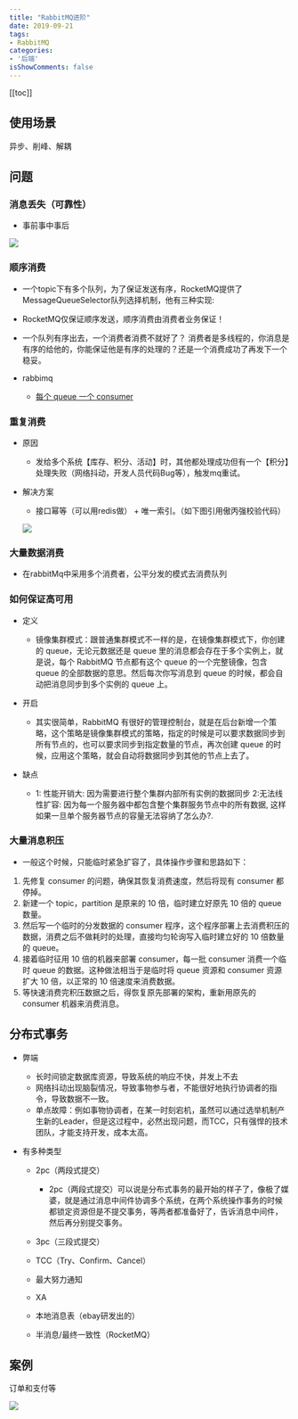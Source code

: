 ```yaml
---
title: "RabbitMQ进阶"
date: 2019-09-21
tags: 
- RabbitMQ
categories:
- '后端'
isShowComments: false
---
```


<Boxx/>

[[toc]]

## 使用场景

异步、削峰、解耦

## 问题

### 消息丢失（可靠性）

- 事前事中事后

![](/znote/img/backend/rabbitmq/mq001.png)

### 顺序消费

- 一个topic下有多个队列，为了保证发送有序，RocketMQ提供了MessageQueueSelector队列选择机制，他有三种实现:
- RocketMQ仅保证顺序发送，顺序消费由消费者业务保证！

- 一个队列有序出去，一个消费者消费不就好了？
	消费者是多线程的，你消息是有序的给他的，你能保证他是有序的处理的？还是一个消费成功了再发下一个稳妥。

- rabbimq

	- [ 每个 queue 一个 consumer ](https://www.hudi.tech/2019/04/08/%E6%8A%80%E8%83%BD%E7%AF%87/%E6%B6%88%E6%81%AF%E9%98%9F%E5%88%97/%E5%A6%82%E4%BD%95%E4%BF%9D%E8%AF%81%E4%BF%A1%E6%81%AF%E7%9A%84%E9%A1%BA%E5%BA%8F%E6%80%A7%EF%BC%9F/)

### 重复消费

- 原因

	- 发给多个系统【库存、积分、活动】时，其他都处理成功但有一个【积分】处理失败（网络抖动，开发人员代码Bug等），触发mq重试。

- 解决方案

	- 接口幂等（可以用redis做） + 唯一索引。（如下图引用傲丙强校验代码）
	
	![](/znote/img/backend/rabbitmq/mq002.png)

### 大量数据消费

- 在rabbitMq中采用多个消费者，公平分发的模式去消费队列

### 如何保证高可用

- 定义

	- 镜像集群模式：跟普通集群模式不一样的是，在镜像集群模式下，你创建的 queue，无论元数据还是 queue 里的消息都会存在于多个实例上，就是说，每个 RabbitMQ 节点都有这个 queue 的一个完整镜像，包含 queue 的全部数据的意思。然后每次你写消息到 queue 的时候，都会自动把消息同步到多个实例的 queue 上。

- 开启

	- 其实很简单，RabbitMQ 有很好的管理控制台，就是在后台新增一个策略，这个策略是镜像集群模式的策略，指定的时候是可以要求数据同步到所有节点的，也可以要求同步到指定数量的节点，再次创建 queue 的时候，应用这个策略，就会自动将数据同步到其他的节点上去了。

- 缺点

	- 1: 性能开销大: 因为需要进行整个集群内部所有实例的数据同步
2:无法线性扩容: 因为每一个服务器中都包含整个集群服务节点中的所有数据, 这样如果一旦单个服务器节点的容量无法容纳了怎么办?.

### 大量消息积压

- 一般这个时候，只能临时紧急扩容了，具体操作步骤和思路如下：

1. 先修复 consumer 的问题，确保其恢复消费速度，然后将现有 consumer 都停掉。
2. 新建一个 topic，partition 是原来的 10 倍，临时建立好原先 10 倍的 queue 数量。
3. 然后写一个临时的分发数据的 consumer 程序，这个程序部署上去消费积压的数据，消费之后不做耗时的处理，直接均匀轮询写入临时建立好的 10 倍数量的 queue。
4. 接着临时征用 10 倍的机器来部署 consumer，每一批 consumer 消费一个临时 queue 的数据。这种做法相当于是临时将 queue 资源和 consumer 资源扩大 10 倍，以正常的 10 倍速度来消费数据。
5. 等快速消费完积压数据之后，得恢复原先部署的架构，重新用原先的 consumer 机器来消费消息。

## 分布式事务

- 弊端

  - 长时间锁定数据库资源，导致系统的响应不快，并发上不去
  - 网络抖动出现脑裂情况，导致事物参与者，不能很好地执行协调者的指令，导致数据不一致。
  - 单点故障：例如事物协调者，在某一时刻宕机，虽然可以通过选举机制产生新的Leader，但是这过程中，必然出现问题，而TCC，只有强悍的技术团队，才能支持开发，成本太高。

- 有多种类型

  - 2pc（两段式提交）

    - 2pc（两段式提交）可以说是分布式事务的最开始的样子了，像极了媒婆，就是通过消息中间件协调多个系统，在两个系统操作事务的时候都锁定资源但是不提交事务，等两者都准备好了，告诉消息中间件，然后再分别提交事务。

  - 3pc（三段式提交）
  - TCC（Try、Confirm、Cancel）
  - 最大努力通知
  - XA
  - 本地消息表（ebay研发出的）
  - 半消息/最终一致性（RocketMQ）

## 案例

订单和支付等

![](/znote/img/backend/rabbitmq/mq003.png)
